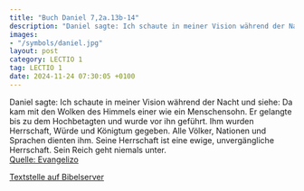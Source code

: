 ```yaml
---
title: "Buch Daniel 7,2a.13b-14"
description: "Daniel sagte: Ich schaute in meiner Vision während der Nacht und siehe: Da kam mit den Wolken des Himmels einer wie ein Menschensohn. Er gelangte bis zu dem Hochbetagten und wurde vor ihn geführt. Ihm wurden Herrschaft, Würde und Königtum gegeben. Alle Völker, Nationen und Sprach...."
images:
- "/symbols/daniel.jpg"
layout: post
category: LECTIO 1
tag: LECTIO 1
date: 2024-11-24 07:30:05 +0100
---
```

Daniel sagte: Ich schaute in meiner Vision während der Nacht und siehe:
Da kam mit den Wolken des Himmels einer wie ein Menschensohn. Er gelangte bis zu dem Hochbetagten und wurde vor ihn geführt.
Ihm wurden Herrschaft, Würde und Königtum gegeben. Alle Völker, Nationen und Sprachen dienten ihm.<!--more--> Seine Herrschaft ist eine ewige, unvergängliche Herrschaft. Sein Reich geht niemals unter.<br>
[Quelle: Evangelizo](https://evangeliumtagfuertag.org/DE/gospel)

[Textstelle auf Bibelserver](https://www.bibleserver.com/EU/Daniel7,2a.13b-14)
